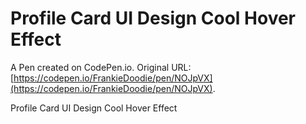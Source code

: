 # Profile Card UI Design Cool Hover Effect

A Pen created on CodePen.io. Original URL: [https://codepen.io/FrankieDoodie/pen/NOJpVX](https://codepen.io/FrankieDoodie/pen/NOJpVX).

Profile Card UI Design Cool Hover Effect